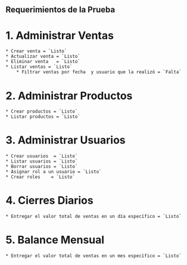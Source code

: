 ## Requerimientos de la Prueba

# 1. Administrar Ventas

    * Crear venta = `Listo`
    * Actualizar venta = `Listo`
    * Eliminar venta   = `Listo`
    * Listar ventas = `Listo`
        * Filtrar ventas por fecha  y usuario que la realizó = `Falta`
 
 # 2. Administrar Productos

    * Crear productos = `Listo`
    * Listar productos = `Listo`


 # 3. Administrar Usuarios

    * Crear usuarios  = `Listo`
    * Listar usuarios = `Listo`
    * Borrar usuarios = `Listo`
    * Asignar rol a un usuario = `Listo`
    * Crear roles    = `Listo`
 
 # 4. Cierres Diarios

    * Entregar el valor total de ventas en un día específico = `Listo`

# 5. Balance Mensual

    * Entregar el valor total de ventas en un mes específico = `Listo`

